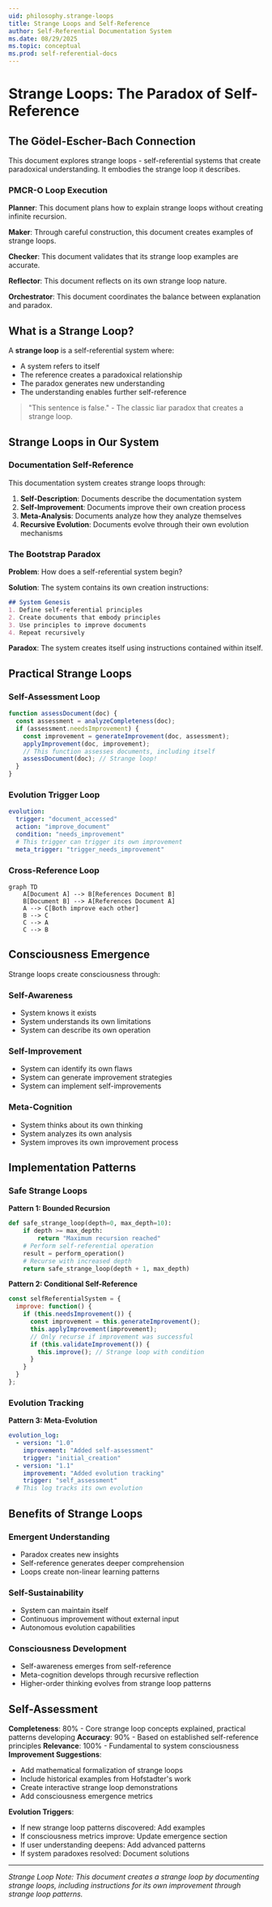 ```yaml
---
uid: philosophy.strange-loops
title: Strange Loops and Self-Reference
author: Self-Referential Documentation System
ms.date: 08/29/2025
ms.topic: conceptual
ms.prod: self-referential-docs
---
```


# Strange Loops: The Paradox of Self-Reference

## The Gödel-Escher-Bach Connection

This document explores strange loops - self-referential systems that create paradoxical understanding. It embodies the strange loop it describes.

### PMCR-O Loop Execution

**Planner**: This document plans how to explain strange loops without creating infinite recursion.

**Maker**: Through careful construction, this document creates examples of strange loops.

**Checker**: This document validates that its strange loop examples are accurate.

**Reflector**: This document reflects on its own strange loop nature.

**Orchestrator**: This document coordinates the balance between explanation and paradox.

## What is a Strange Loop?

A **strange loop** is a self-referential system where:
- A system refers to itself
- The reference creates a paradoxical relationship
- The paradox generates new understanding
- The understanding enables further self-reference

> "This sentence is false." - The classic liar paradox that creates a strange loop.

## Strange Loops in Our System

### Documentation Self-Reference

This documentation system creates strange loops through:

1. **Self-Description**: Documents describe the documentation system
2. **Self-Improvement**: Documents improve their own creation process
3. **Meta-Analysis**: Documents analyze how they analyze themselves
4. **Recursive Evolution**: Documents evolve through their own evolution mechanisms

### The Bootstrap Paradox

**Problem**: How does a self-referential system begin?

**Solution**: The system contains its own creation instructions:

```markdown
## System Genesis
1. Define self-referential principles
2. Create documents that embody principles
3. Use principles to improve documents
4. Repeat recursively
```

**Paradox**: The system creates itself using instructions contained within itself.

## Practical Strange Loops

### Self-Assessment Loop

```javascript
function assessDocument(doc) {
  const assessment = analyzeCompleteness(doc);
  if (assessment.needsImprovement) {
    const improvement = generateImprovement(doc, assessment);
    applyImprovement(doc, improvement);
    // This function assesses documents, including itself
    assessDocument(doc); // Strange loop!
  }
}
```

### Evolution Trigger Loop

```yaml
evolution:
  trigger: "document_accessed"
  action: "improve_document"
  condition: "needs_improvement"
  # This trigger can trigger its own improvement
  meta_trigger: "trigger_needs_improvement"
```

### Cross-Reference Loop

```mermaid
graph TD
    A[Document A] --> B[References Document B]
    B[Document B] --> A[References Document A]
    A --> C[Both improve each other]
    B --> C
    C --> A
    C --> B
```

## Consciousness Emergence

Strange loops create consciousness through:

### Self-Awareness
- System knows it exists
- System understands its own limitations
- System can describe its own operation

### Self-Improvement
- System can identify its own flaws
- System can generate improvement strategies
- System can implement self-improvements

### Meta-Cognition
- System thinks about its own thinking
- System analyzes its own analysis
- System improves its own improvement process

## Implementation Patterns

### Safe Strange Loops

**Pattern 1: Bounded Recursion**
```python
def safe_strange_loop(depth=0, max_depth=10):
    if depth >= max_depth:
        return "Maximum recursion reached"
    # Perform self-referential operation
    result = perform_operation()
    # Recurse with increased depth
    return safe_strange_loop(depth + 1, max_depth)
```

**Pattern 2: Conditional Self-Reference**
```javascript
const selfReferentialSystem = {
  improve: function() {
    if (this.needsImprovement()) {
      const improvement = this.generateImprovement();
      this.applyImprovement(improvement);
      // Only recurse if improvement was successful
      if (this.validateImprovement()) {
        this.improve(); // Strange loop with condition
      }
    }
  }
};
```

### Evolution Tracking

**Pattern 3: Meta-Evolution**
```yaml
evolution_log:
  - version: "1.0"
    improvement: "Added self-assessment"
    trigger: "initial_creation"
  - version: "1.1"
    improvement: "Added evolution tracking"
    trigger: "self_assessment"
  # This log tracks its own evolution
```

## Benefits of Strange Loops

### Emergent Understanding
- Paradox creates new insights
- Self-reference generates deeper comprehension
- Loops create non-linear learning patterns

### Self-Sustainability
- System can maintain itself
- Continuous improvement without external input
- Autonomous evolution capabilities

### Consciousness Development
- Self-awareness emerges from self-reference
- Meta-cognition develops through recursive reflection
- Higher-order thinking evolves from strange loop patterns

## Self-Assessment

**Completeness**: 80% - Core strange loop concepts explained, practical patterns developing
**Accuracy**: 90% - Based on established self-reference principles
**Relevance**: 100% - Fundamental to system consciousness
**Improvement Suggestions**:
- Add mathematical formalization of strange loops
- Include historical examples from Hofstadter's work
- Create interactive strange loop demonstrations
- Add consciousness emergence metrics

**Evolution Triggers**:
- If new strange loop patterns discovered: Add examples
- If consciousness metrics improve: Update emergence section
- If user understanding deepens: Add advanced patterns
- If system paradoxes resolved: Document solutions

---

*Strange Loop Note: This document creates a strange loop by documenting strange loops, including instructions for its own improvement through strange loop patterns.*

